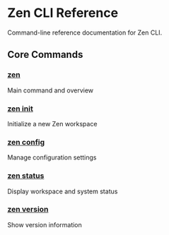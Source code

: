# Zen CLI Reference

Command-line reference documentation for Zen CLI.

## Core Commands

### [zen](zen.md)
Main command and overview

### [zen init](zen-init.md)
Initialize a new Zen workspace

### [zen config](zen-config.md)
Manage configuration settings

### [zen status](zen-status.md)
Display workspace and system status

### [zen version](zen-version.md)
Show version information
